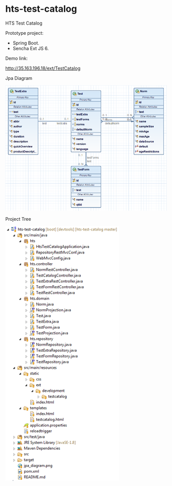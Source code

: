 # hts-test-catalog
HTS Test Catalog

Prototype project:

- Spring Boot. 
- Sencha Ext JS 6.

Demo link:

http://35.163.196.18/ext/TestCatalog

Jpa Diagram

![Jpa Diagram](jpa_diagram.png?raw=true "Jpa Diagram")

Project Tree

![Project Tree](project_tree.png?raw=true "Project Tree")
